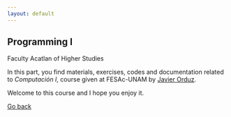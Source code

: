 ```yaml
---
layout: default
---
```


## Programming I

Faculty Acatlan of Higher Studies

In this part, you find materials, exercises, codes and 
documentation related to _Computación I_, course given at 
FESAc-UNAM by [Javier Orduz](https:jaorduz.github.io).

Welcome to this course and I hope you enjoy it.








[Go back](./)
